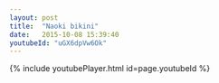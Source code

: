 ```yaml
---
layout: post
title:  "Naoki bikini"
date:   2015-10-08 15:39:40
youtubeId: "uGX6dpVw6Ok"
---
```


{% include youtubePlayer.html id=page.youtubeId %}
